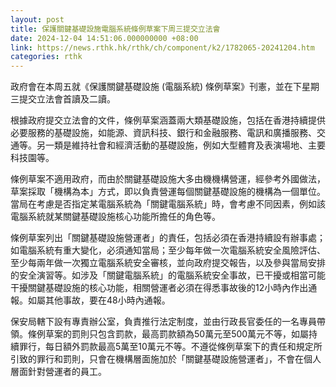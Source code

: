 ```yaml
---
layout: post
title: 保護關鍵基礎設施電腦系統條例草案下周三提交立法會
date: 2024-12-04 14:51:06.000000000 +08:00
link: https://news.rthk.hk/rthk/ch/component/k2/1782065-20241204.htm
categories: rthk
---
```


政府會在本周五就《保護關鍵基礎設施 (電腦系統) 條例草案》刊憲，並在下星期三提交立法會首讀及二讀。

根據政府提交立法會的文件，條例草案涵蓋兩大類基礎設施，包括在香港持續提供必要服務的基礎設施，如能源、資訊科技、銀行和金融服務、電訊和廣播服務、交通等。另一類是維持社會和經濟活動的基礎設施，例如大型體育及表演場地、主要科技園等。

條例草案不適用政府，而由於關鍵基礎設施大多由機機構營運，經參考外國做法，草案採取「機構為本」方式，即以負責營運每個關鍵基礎設施的機構為一個單位。當局在考慮是否指定某電腦系統為「關鍵電腦系統」時，會考慮不同因素，例如該電腦系統就某關鍵基礎設施核心功能所擔任的角色等。

條例草案列出「關鍵基礎設施營運者」的責任，包括必須在香港持續設有辦事處；如電腦系統有重大變化，必須通知當局；至少每年做一次電腦系統安全風險評估、至少每兩年做一次獨立電腦系統安全審核，並向政府提交報告，以及參與當局安排的安全演習等。如涉及「關鍵電腦系統」的電腦系統安全事故，已干擾或相當可能干擾關鍵基礎設施的核心功能，相關營運者必須在得悉事故後的12小時內作出通報。如屬其他事故，要在48小時內通報。

保安局轄下設有專責辦公室，負責推行法定制度，並由行政長官委任的一名專員帶領。條例草案的罰則只包含罰款，最高罰款額為50萬元至500萬元不等，如屬持續罪行，每日額外罰款最高5萬至10萬元不等。不遵從條例草案下的責任和規定所引致的罪行和罰則，只會在機構層面施加於「關鍵基礎設施營運者」，不會在個人層面針對營運者的員工。
